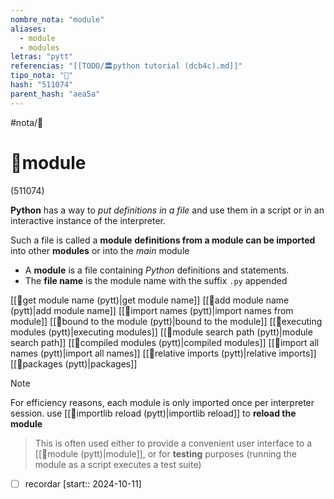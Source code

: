 ```yaml
---
nombre_nota: "module"
aliases:
  - module
  - modules
letras: "pytt"
referencias: "[[TODO/🏛️python tutorial (dcb4c).md]]"
tipo_nota: "📑"
hash: "511074"
parent_hash: "aea5a"
---
```


#nota/📑

# 📑module
<div class="hash">(511074)</div>



__Python__ has a way to _put definitions in a file_ and use them in a script or in an interactive instance of the interpreter.

Such a file is called a __module__
__definitions from a module can be imported__  into other __modules__ or into the _main_ module

- A __module__ is a file containing _Python_ definitions and statements.
-  The __file name__ is the module name with the suffix `.py` appended

[[📑get module name  (pytt)|get module name]]
[[📑add module name (pytt)|add module name]]
[[📑import names  (pytt)|import names from module]]
[[📑bound to the module (pytt)|bound to the module]]
[[📑executing modules (pytt)|executing modules]]
[[📑module search path (pytt)|module search path]]
[[📑compiled modules (pytt)|compiled modules]]
[[📑import all names (pytt)|import all names]]
[[📑relative imports (pytt)|relative imports]]
[[📑packages (pytt)|packages]]


> [!NOTE] 
For efficiency reasons, each module is only imported once per interpreter session. use [[📑importlib reload (pytt)|importlib reload]] to __reload the module__
>
>This is often used either to provide a convenient user interface to a [[📑module (pytt)|module]], or for __testing__ purposes (running the module as a script executes a test suite)





- [ ] recordar  [start:: 2024-10-11]